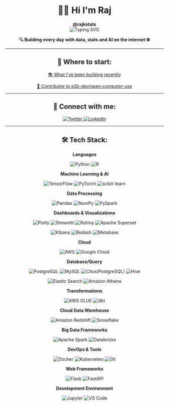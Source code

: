 # <div align="center">👨‍💻 Hi I'm Raj</div>
<div align="center"><strong>@rajkstats</strong></div>

<div align="center">
  <img src="https://readme-typing-svg.herokuapp.com?font=Fira+Code&pause=1000&color=2E9FD1&center=true&vCenter=true&width=435&lines=Statistician;Data+Scientist;Machine+Learning+Engineer;AI+Engineer;Educator" alt="Typing SVG" />
</div>

<p align="center">
  <strong>🔍 Building every day with data, stats and AI on the internet 🌐</strong>
</p>

---

<h2 align="center">🚀 Where to start:</h2>

<p align="center">
  <a href="https://github.com/rajkstats?tab=repositories">📚 What I've been building recently</a>
</p>

<p align="center">
  <a href="https://github.com/e2b-dev/open-computer-use/pulls">🤝 Contributor to e2b-dev/open-computer-use</a>
</p>

---

<h2 align="center">🔗 Connect with me:</h2>

<p align="center">
  <a href="https://x.com/rajkstats" target="_blank">
    <img src="https://img.shields.io/badge/Twitter-1DA1F2?style=for-the-badge&logo=twitter&logoColor=white" alt="Twitter">
  </a>
  <a href="https://www.linkedin.com/in/rajkstats/" target="_blank">
    <img src="https://img.shields.io/badge/LinkedIn-0077B5?style=for-the-badge&logo=linkedin&logoColor=white" alt="LinkedIn">
  </a>
</p>

---

<h2 align="center">🛠️ Tech Stack:</h2>

<p align="center"><strong>Languages</strong></p>
<p align="center">
  <img src="https://img.shields.io/badge/Python-3776AB?style=for-the-badge&logo=python&logoColor=white" alt="Python">
  <img src="https://img.shields.io/badge/R-276DC3?style=for-the-badge&logo=r&logoColor=white" alt="R">
</p>

<p align="center"><strong>Machine Learning & AI</strong></p>
<p align="center">
  <img src="https://img.shields.io/badge/TensorFlow-FF6F00?style=for-the-badge&logo=tensorflow&logoColor=white" alt="TensorFlow">
  <img src="https://img.shields.io/badge/PyTorch-EE4C2C?style=for-the-badge&logo=pytorch&logoColor=white" alt="PyTorch">
  <img src="https://img.shields.io/badge/scikit_learn-F7931E?style=for-the-badge&logo=scikit-learn&logoColor=white" alt="scikit-learn">
</p>

<p align="center"><strong>Data Processing</strong></p>
<p align="center">
  <img src="https://img.shields.io/badge/Pandas-2C2D72?style=for-the-badge&logo=pandas&logoColor=white" alt="Pandas">
  <img src="https://img.shields.io/badge/Numpy-777BB4?style=for-the-badge&logo=numpy&logoColor=white" alt="NumPy">
  <img src="https://img.shields.io/badge/PySpark-E25A1C?style=for-the-badge&logo=apache-spark&logoColor=white" alt="PySpark">
</p>

<p align="center"><strong>Dashboards & Visualizations</strong></p>
<p align="center">
  <img src="https://img.shields.io/badge/Plotly-239120?style=for-the-badge&logo=plotly&logoColor=white" alt="Plotly">
  <img src="https://img.shields.io/badge/Streamlit-FF4B4B?style=for-the-badge&logo=Streamlit&logoColor=white" alt="Streamlit">
  <img src="https://img.shields.io/badge/Rshiny-02569B?style=for-the-badge&logo=r&logoColor=white" alt="Rshiny">
  <img src="https://img.shields.io/badge/Apache_Superset-00D1B2?style=for-the-badge&logo=apache&logoColor=white" alt="Apache Superset">
</p>
<p align="center">
  <img src="https://img.shields.io/badge/Kibana-005571?style=for-the-badge&logo=kibana&logoColor=white" alt="Kibana">
  <img src="https://img.shields.io/badge/Redash-FF6B6B?style=for-the-badge&logo=redash&logoColor=white" alt="Redash">
  <img src="https://img.shields.io/badge/Metabase-509EE3?style=for-the-badge&logo=metabase&logoColor=white" alt="Metabase">
</p>

<p align="center"><strong>Cloud</strong></p>
<p align="center">
  <img src="https://img.shields.io/badge/AWS-232F3E?style=for-the-badge&logo=amazon-aws&logoColor=white" alt="AWS">
  <img src="https://img.shields.io/badge/Google_Cloud-4285F4?style=for-the-badge&logo=google-cloud&logoColor=white" alt="Google Cloud">
</p>

<p align="center"><strong>Database/Query</strong></p>
<p align="center">
  <img src="https://img.shields.io/badge/PostgreSQL-316192?style=for-the-badge&logo=postgresql&logoColor=white" alt="PostgreSQL">
  <img src="https://img.shields.io/badge/MySQL-4479A1?style=for-the-badge&logo=mysql&logoColor=white" alt="MySQL">
  <img src="https://img.shields.io/badge/Citus-316192?style=for-the-badge&logo=postgresql&logoColor=white" alt="Citus(PostgreSQL)">
  <img src="https://img.shields.io/badge/Hive-FDEE21?style=for-the-badge&logo=apache-hive&logoColor=black" alt="Hive">
</p>
<p align="center">
  <img src="https://img.shields.io/badge/Elastic_Search-005571?style=for-the-badge&logo=elasticsearch&logoColor=white" alt="Elastic Search">
  <img src="https://img.shields.io/badge/Amazon_Athena-232F3E?style=for-the-badge&logo=amazon-aws&logoColor=white" alt="Amazon Athena">
</p>

<p align="center"><strong>Transformations</strong></p>
<p align="center">
  <img src="https://img.shields.io/badge/AWS_GLUE-232F3E?style=for-the-badge&logo=amazon-aws&logoColor=white" alt="AWS GLUE">
  <img src="https://img.shields.io/badge/dbt-FF694B?style=for-the-badge&logo=dbt&logoColor=white" alt="dbt">
</p>

<p align="center"><strong>Cloud Data Warehouse</strong></p>
<p align="center">
  <img src="https://img.shields.io/badge/Amazon_Redshift-232F3E?style=for-the-badge&logo=amazon-aws&logoColor=white" alt="Amazon Redshift">
  <img src="https://img.shields.io/badge/Snowflake-29B5E8?style=for-the-badge&logo=snowflake&logoColor=white" alt="Snowflake">
</p>

<p align="center"><strong>Big Data Frameworks</strong></p>
<p align="center">
  <img src="https://img.shields.io/badge/Apache_Spark-E25A1C?style=for-the-badge&logo=apache-spark&logoColor=white" alt="Apache Spark">
  <img src="https://img.shields.io/badge/Databricks-FF3621?style=for-the-badge&logo=databricks&logoColor=white" alt="Databricks">
</p>

<p align="center"><strong>DevOps & Tools</strong></p>
<p align="center">
  <img src="https://img.shields.io/badge/Docker-2CA5E0?style=for-the-badge&logo=docker&logoColor=white" alt="Docker">
  <img src="https://img.shields.io/badge/Kubernetes-326CE5?style=for-the-badge&logo=kubernetes&logoColor=white" alt="Kubernetes">
  <img src="https://img.shields.io/badge/Git-F05032?style=for-the-badge&logo=git&logoColor=white" alt="Git">
</p>

<p align="center"><strong>Web Frameworks</strong></p>
<p align="center">
  <img src="https://img.shields.io/badge/Flask-000000?style=for-the-badge&logo=flask&logoColor=white" alt="Flask">
  <img src="https://img.shields.io/badge/FastAPI-009688?style=for-the-badge&logo=fastapi&logoColor=white" alt="FastAPI">
</p>

<p align="center"><strong>Development Environment</strong></p>
<p align="center">
  <img src="https://img.shields.io/badge/Jupyter-F37626?style=for-the-badge&logo=jupyter&logoColor=white" alt="Jupyter">
  <img src="https://img.shields.io/badge/VS_Code-007ACC?style=for-the-badge&logo=visual-studio-code&logoColor=white" alt="VS Code">
</p>
